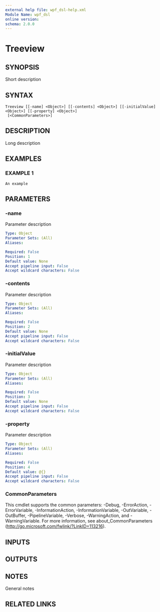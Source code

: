 ```yaml
---
external help file: wpf_dsl-help.xml
Module Name: wpf_dsl
online version:
schema: 2.0.0
---
```


# Treeview

## SYNOPSIS
Short description

## SYNTAX

```
Treeview [[-name] <Object>] [[-contents] <Object>] [[-initialValue] <Object>] [[-property] <Object>]
 [<CommonParameters>]
```

## DESCRIPTION
Long description

## EXAMPLES

### EXAMPLE 1
```
An example
```

## PARAMETERS

### -name
Parameter description

```yaml
Type: Object
Parameter Sets: (All)
Aliases:

Required: False
Position: 1
Default value: None
Accept pipeline input: False
Accept wildcard characters: False
```

### -contents
Parameter description

```yaml
Type: Object
Parameter Sets: (All)
Aliases:

Required: False
Position: 2
Default value: None
Accept pipeline input: False
Accept wildcard characters: False
```

### -initialValue
Parameter description

```yaml
Type: Object
Parameter Sets: (All)
Aliases:

Required: False
Position: 3
Default value: None
Accept pipeline input: False
Accept wildcard characters: False
```

### -property
Parameter description

```yaml
Type: Object
Parameter Sets: (All)
Aliases:

Required: False
Position: 4
Default value: @{}
Accept pipeline input: False
Accept wildcard characters: False
```

### CommonParameters
This cmdlet supports the common parameters: -Debug, -ErrorAction, -ErrorVariable, -InformationAction, -InformationVariable, -OutVariable, -OutBuffer, -PipelineVariable, -Verbose, -WarningAction, and -WarningVariable.
For more information, see about_CommonParameters (http://go.microsoft.com/fwlink/?LinkID=113216).

## INPUTS

## OUTPUTS

## NOTES
General notes

## RELATED LINKS
